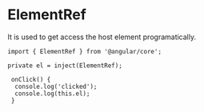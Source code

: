 # ElementRef 
It is used to get access the host element programatically.

```TS
import { ElementRef } from '@angular/core';

private el = inject(ElementRef);

 onClick() {
  console.log('clicked');
  console.log(this.el);
 }
```